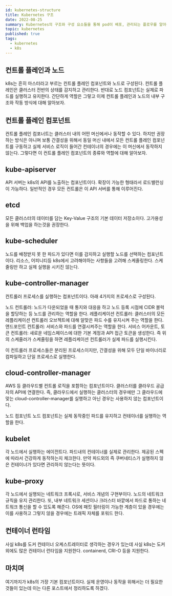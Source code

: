```yaml
---
id: kubernetes-structure
title: Kubernetes 구조
date: 2022-08-25
summary: Kubernetes의 구조와 구성 요소들을 통해 pod이 배포, 관리되는 플로우를 알아본다.
topic: kubernetes
published: true
tags:
  - kubernetes
  - k8s
---
```

## 컨트롤 플레인과 노드
k8s는 흔히 마스터라고 부르는 컨트롤 플레인 컴포넌트와 노드로 구성된다. 컨트롤 플레인은 클러스터 전반의 상태를 감지하고 관리한다. 반대로 노드 컴포넌트는 실제로 파드를 실행하고 유지한다. 간단하게 역할은 그렇고 이제 컨트롤 플레인과 노드의 내부 구조와 작동 방식에 대해 알아보자.

## 컨트롤 플레인 컴포넌트
컨트롤 플레인 컴포너트는 클러스터 내의 어떤 머신에서나 동작할 수 있다. 하지만 권장하는 방식은 아니며 보통 간결성을 위해서 동일 머신 내에서 모든 컨트롤 플레인 컴포넌트를 구동하고 실제 서비스 로직이 들어간 컨테이너의 경우에는 이 머신에서 동작하지 않는다. 그렇다면 이 컨트롤 플레인 컴포넌트의 종류와 역할에 대해 알아보자.

## kube-apiserver
API 서버는 k8s의 API를 노출하는 컴포넌트이다. 확장이 가능한 형태라서 로드밸런싱이 가능하다. 일반적인 경우 모든 컨트롤은 이 API 서버를 통해 이루어진다.

## etcd
모든 클러스터의 데이터를 담는 Key-Value 구조의 기본 데이터 저장소이다. 고가용성을 위해 백업을 하는것을 권장한다.

## kube-scheduler
노드를 배정받지 못 한 파드가 있다면 이를 감지하고 실행할 노드를 선택하는 컴포넌트이다. 리소스, 어피니티등 k8s에서 고려해야하는 사항들을 고려해 스케줄링한다. 스케줄링만 하고 실제 실행을 시키진 않는다.

## kube-controller-manager
컨트롤러 프로세스를 실행하는 컴포넌트이다. 아래 4가지의 프로세스로 구성된다.

노드 컨트롤러: 노드가 다운되었을 때 통지와 대응을 하고 노드 등록 시점에 CIDR 블럭을 할당하는 등 노드를 관리하는 역할을 한다.
레플리케이션 컨트롤러: 클러스터의 모든 레플리케이션 컨트롤러 오브젝트에 대해 알맞은 파드 수를 유지시켜 주는 역할을 한다.
앤드포인트 컨트롤러: 서비스와 파드를 연결시켜주는 역할을 한다.
서비스 어카운트, 토큰 컨트롤러: 새로운 네임스페이스에 대한 기본 계정과 API 접근 토큰을 생성한다.
즉 위의 스케줄러가 스케줄링을 하면 레플리케이션 컨트롤러가 실제 파드를 실행시킨다.

이 컨트롤러 프로세스들은 분리된 프로세스이지만, 간결성을 위해 모두 단일 바이너리로 컴파일하고 단일 프로세스로 실행한다.

## cloud-controller-manager
AWS 등 클라우드별 컨트롤 로직을 포함하는 컴포넌트이다. 클러스터를 클라우드 공급자의 API에 연결한다. 즉, 클라우드에서 실행하는 클러스터의 경우에만 그 클라우드에 맞는 cloud-controller-manager를 실행하고 아닌 경우는 사용하지 않는 컴포넌트이다.

노드 컴포넌트
노드 컴포넌트는 실제 동작중인 파드를 유지하고 컨테이너를 실행하는 역할을 한다.

## kubelet
각 노드에서 실행하는 에이전트다. 파드내의 컨테이너를 실제로 관리한다. 제공된 스펙에 따라서 건강하게 동작하는지 체크한다. 만약 파드외의 즉 쿠버네티스가 실행하지 않은 컨테이너가 있다면 관리하지 않는다는 뜻이다. 

## kube-proxy
각 노드에서 실행되는 네트워크 프록시로, 서비스 개념의 구현부이다. 노드의 네트워크 규칙을 유지 관리한다. 또, 내부 네트워크 세션이나 크러스터 바깥에서 파드로 통하는 네트워크 통신을 할 수 있도록 해준다. OS에 패킷 필터링이 가능한 계층이 있을 경우에는 이를 사용하고 그렇지 않을 경우에는 트래픽 자체를 포워드 한다.

## 컨테이너 런타임
사실 k8s를 도커 컨테이너 오케스트레이터로 생각하는 경우가 있는데 사실 k8s는 도커 외에도 많은 컨테이너 런타임을 지원한다. containerd, CRI-O 등을 지원한다.

## 마치며
여기까지가 k8s의 가장 기본 컴포넌트이다. 실제 운영이나 동작을 위해서는 더 필요한 것들이 있는데 이는 다른 포스트에서 정리하도록 하겠다.
